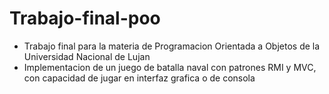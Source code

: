 # Trabajo-final-poo

* Trabajo final para la materia de Programacion Orientada a Objetos de la Universidad Nacional de Lujan
* Implementacion de un juego de batalla naval con patrones RMI y MVC, con capacidad de jugar en interfaz grafica o de consola
